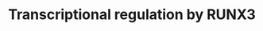 ---
authors:
- ReactomeTeam
description: The transcription factor RUNX3 is a RUNX family member. All RUNX family
  members, RUNX1, RUNX2 and RUNX3, possess a highly conserved Runt domain, involved
  in DNA binding. For a more detailed description of the structure of RUNX proteins,
  please refer to the pathway 'Transcriptional regulation by RUNX1'. Similar to RUNX1
  and RUNX2, RUNX3 forms a transcriptionally active heterodimer with CBFB (CBF-beta).
  Studies in mice have shown that RUNX3 plays a role in neurogenesis and development
  of T lymphocytes. RUNX3 is implicated as a tumor suppressor gene in various human
  malignancies.<br>During nervous system formation, the Cbfb:Runx3 complex is involved
  in development of mouse proprioceptive dorsal root ganglion neurons by regulating
  expression of Ntrk3 (Neurotrophic tyrosine kinase receptor type 3) and possibly
  other genes (Inoue et al. 2002, Kramer et al. 2006, Nakamura et al. 2008, Dykes
  et al. 2011, Ogihara et al. 2016). It is not yet known whether RUNX3 is involved
  in human neuronal development and neuronal disorders.<br>RUNX3 plays a major role
  in immune response. RUNX3 regulates development of T lymphocytes. In mouse hematopoietic
  stem cells, expression of Runx3 is regulated by the transcription factor TAL1 (Landry
  et al. 2008). RUNX3 promotes the CD8+ lineage fate in developing thymocytes. In
  the CD4+ thymocyte lineage in mice, the transcription factor ThPOK induces transcription
  of SOCS family members, which repress Runx3 expression (Luckey et al. 2014). RUNX3,
  along with RUNX1 and ETS1, is implicated in regulation of transcription of the CD6
  gene, encoding a lymphocyte surface receptor expressed on developing and mature
  T cells (Arman et al. 2009). RUNX3 and ThPOK regulate intestinal CD4+ T cell immunity
  in a TGF-beta and retinoic acid-dependent manner, which is important for cellular
  defense against intestinal pathogens (Reis et al. 2013). Besides T lymphocytes,
  RUNX3 is a key transcription factor in the commitment of innate lymphoid cells ILC1
  and ILC3 (Ebihara et al. 2015). RUNX3 regulates expression of CD11A and CD49D integrin
  genes, involved in immune and inflammatory responses (Dominguez-Soto et al. 2005).
  RUNX3 is involved in mouse TGF-beta-mediated dendritic cell function and its deficiency
  is linked to airway inflammation (Fainaru et al. 2004).<br>In addition to its developmental
  role, RUNX3 is implicated as a tumor suppressor. The loss of RUNX3 expression and
  function was first causally linked to the genesis and progression of human gastric
  cancer (Li et al. 2002). Expression of RUNX3 increases in human pancreatic islet
  of Langerhans cells but not in pancreatic adenocarcinoma cells in response to differentiation
  stimulus (serum withdrawal) (Levkovitz et al. 2010). Hypermethylation of the RUNX3
  gene is associated with an increased risk for progression of Barrett's esophagus
  to esophageal adenocarcinoma (Schulmann et al. 2005). Hypermethylation-mediated
  silencing of the RUNX3 gene expression is also frequent in granulosa cell tumors
  (Dhillon et al. 2004) and has also been reported in colon cancer (Weisenberger et
  al. 2006), breast cancer (Lau et al. 2006, Huang et al. 2012), bladder cancer (Wolff
  et al. 2008) and gastric cancer (Li et al. 2002). In colorectal cancer, RUNX3 is
  one of the five markers in a gene panel used to classify CpG island methylator phenotype
  (CIMP+) (Weisenberger et al. 2006).<br>RUNX3 and CBFB are frequently downregulated
  in gastric cancer. RUNX3 cooperates with TGF-beta to maintain homeostasis in the
  stomach and is involved in TGF-beta-induced cell cycle arrest of stomach epithelial
  cells. Runx3 knockout mice exhibit decreased sensitivity to TGF-beta and develop
  gastric epithelial hyperplasia (Li et al. 2002, Chi et al. 2005). RUNX3-mediated
  inhibition of binding of TEADs:YAP1 complexes to target promoters is also implicated
  in gastric cancer suppression (Qiao et al. 2016).<br>RUNX3 is a negative regulator
  of NOTCH signaling and RUNX3-mediated inhibition of NOTCH activity may play a tumor
  suppressor role in hepatocellular carcinoma (Gao et al. 2010, Nishina et al. 2011).<br>In
  addition to RUNX3 silencing through promoter hypermethylation in breast cancer (Lau
  et al. 2006), Runx3+/- mice are predisposed to breast cancer development. RUNX3
  downregulates estrogen receptor alpha (ESR1) protein levels in a proteasome-dependent
  manner (Huang et al. 2012).<br>Besides its tumor suppressor role, mainly manifested
  through its negative effect on cell proliferation, RUNX3 can promote cancer cell
  invasion by stimulating expression of genes involved in metastasis, such as osteopontin
  (SPP1) (Whittle et al. 2015).  View original pathway at [http://www.reactome.org/PathwayBrowser/#DIAGRAM=8878159
  Reactome].
last-edited: 2021-01-25
organisms:
- Homo sapiens
redirect_from:
- /index.php/Pathway:WP4107
- /instance/WP4107
schema-jsonld:
- '@context': https://schema.org/
  '@id': https://wikipathways.github.io/pathways/WP4107.html
  '@type': Dataset
  creator:
    '@type': Organization
    name: WikiPathways
  description: The transcription factor RUNX3 is a RUNX family member. All RUNX family
    members, RUNX1, RUNX2 and RUNX3, possess a highly conserved Runt domain, involved
    in DNA binding. For a more detailed description of the structure of RUNX proteins,
    please refer to the pathway 'Transcriptional regulation by RUNX1'. Similar to
    RUNX1 and RUNX2, RUNX3 forms a transcriptionally active heterodimer with CBFB
    (CBF-beta). Studies in mice have shown that RUNX3 plays a role in neurogenesis
    and development of T lymphocytes. RUNX3 is implicated as a tumor suppressor gene
    in various human malignancies.<br>During nervous system formation, the Cbfb:Runx3
    complex is involved in development of mouse proprioceptive dorsal root ganglion
    neurons by regulating expression of Ntrk3 (Neurotrophic tyrosine kinase receptor
    type 3) and possibly other genes (Inoue et al. 2002, Kramer et al. 2006, Nakamura
    et al. 2008, Dykes et al. 2011, Ogihara et al. 2016). It is not yet known whether
    RUNX3 is involved in human neuronal development and neuronal disorders.<br>RUNX3
    plays a major role in immune response. RUNX3 regulates development of T lymphocytes.
    In mouse hematopoietic stem cells, expression of Runx3 is regulated by the transcription
    factor TAL1 (Landry et al. 2008). RUNX3 promotes the CD8+ lineage fate in developing
    thymocytes. In the CD4+ thymocyte lineage in mice, the transcription factor ThPOK
    induces transcription of SOCS family members, which repress Runx3 expression (Luckey
    et al. 2014). RUNX3, along with RUNX1 and ETS1, is implicated in regulation of
    transcription of the CD6 gene, encoding a lymphocyte surface receptor expressed
    on developing and mature T cells (Arman et al. 2009). RUNX3 and ThPOK regulate
    intestinal CD4+ T cell immunity in a TGF-beta and retinoic acid-dependent manner,
    which is important for cellular defense against intestinal pathogens (Reis et
    al. 2013). Besides T lymphocytes, RUNX3 is a key transcription factor in the commitment
    of innate lymphoid cells ILC1 and ILC3 (Ebihara et al. 2015). RUNX3 regulates
    expression of CD11A and CD49D integrin genes, involved in immune and inflammatory
    responses (Dominguez-Soto et al. 2005). RUNX3 is involved in mouse TGF-beta-mediated
    dendritic cell function and its deficiency is linked to airway inflammation (Fainaru
    et al. 2004).<br>In addition to its developmental role, RUNX3 is implicated as
    a tumor suppressor. The loss of RUNX3 expression and function was first causally
    linked to the genesis and progression of human gastric cancer (Li et al. 2002).
    Expression of RUNX3 increases in human pancreatic islet of Langerhans cells but
    not in pancreatic adenocarcinoma cells in response to differentiation stimulus
    (serum withdrawal) (Levkovitz et al. 2010). Hypermethylation of the RUNX3 gene
    is associated with an increased risk for progression of Barrett's esophagus to
    esophageal adenocarcinoma (Schulmann et al. 2005). Hypermethylation-mediated silencing
    of the RUNX3 gene expression is also frequent in granulosa cell tumors (Dhillon
    et al. 2004) and has also been reported in colon cancer (Weisenberger et al. 2006),
    breast cancer (Lau et al. 2006, Huang et al. 2012), bladder cancer (Wolff et al.
    2008) and gastric cancer (Li et al. 2002). In colorectal cancer, RUNX3 is one
    of the five markers in a gene panel used to classify CpG island methylator phenotype
    (CIMP+) (Weisenberger et al. 2006).<br>RUNX3 and CBFB are frequently downregulated
    in gastric cancer. RUNX3 cooperates with TGF-beta to maintain homeostasis in the
    stomach and is involved in TGF-beta-induced cell cycle arrest of stomach epithelial
    cells. Runx3 knockout mice exhibit decreased sensitivity to TGF-beta and develop
    gastric epithelial hyperplasia (Li et al. 2002, Chi et al. 2005). RUNX3-mediated
    inhibition of binding of TEADs:YAP1 complexes to target promoters is also implicated
    in gastric cancer suppression (Qiao et al. 2016).<br>RUNX3 is a negative regulator
    of NOTCH signaling and RUNX3-mediated inhibition of NOTCH activity may play a
    tumor suppressor role in hepatocellular carcinoma (Gao et al. 2010, Nishina et
    al. 2011).<br>In addition to RUNX3 silencing through promoter hypermethylation
    in breast cancer (Lau et al. 2006), Runx3+/- mice are predisposed to breast cancer
    development. RUNX3 downregulates estrogen receptor alpha (ESR1) protein levels
    in a proteasome-dependent manner (Huang et al. 2012).<br>Besides its tumor suppressor
    role, mainly manifested through its negative effect on cell proliferation, RUNX3
    can promote cancer cell invasion by stimulating expression of genes involved in
    metastasis, such as osteopontin (SPP1) (Whittle et al. 2015).  View original pathway
    at [http://www.reactome.org/PathwayBrowser/#DIAGRAM=8878159 Reactome].
  keywords:
  - RUNX3:CBFB:CCND1:HDAC4
  - MyrG-p-Y419-SRC
  - 'UBC(609-684) '
  - TCF7L1/TCF7L2/LEF1:CTNNB1
  - ITGAL gene,(ITGA4
  - 'Ac-K94,K171-RUNX3 '
  - 'PSMB3 '
  - TGF-beta Receptor
  - 'PSMB7 '
  - 'TEAD1 '
  - ZFHX3
  - 'YAP1 '
  - ADP
  - 'TCF7 '
  - 'TGFB1 '
  - 'PSMC4 '
  - CH3COO-
  - 'PSMA5 '
  - Ac-CoA
  - 'p-S166,S188-MDM2 '
  - 'PSMB1 '
  - 'CDKN1A gene '
  - 'PSMB10 '
  - 'MAML1 '
  - 26S proteasome
  - 'ITGAL '
  - 'HES1 gene '
  - CTNNB1:TCF7L2,LEF1
  - 'PSMD5 '
  - 'MAML2 '
  - RUNX3:CBFB:RUNX1
  - 'PSMD12 '
  - 'UBC(153-228) '
  - 'KAT2B '
  - 'UBB(153-228) '
  - 'PSME3 '
  - CTGF
  - RUNX1:CBFB,(Ac-K94,K171-RUNX3:CBFB:EP300:BRD2):CDKN2A gene
  - 'UBC(305-380) '
  - 'SMURF1 '
  - 'PSMA3 '
  - PolyUb-K94,K148-RUNX3
  - 'HDAC4 '
  - RUNX3:CTNNB1:TCF7L2,(LEF1,TCF7L1,TCF7)
  - 'UBB(1-76) '
  - 'TCF7L1 '
  - 'PSMC5 '
  - gene)
  - RUNX3:TCF7L2,(LEF1,TCF7L1)
  - 'UBC(381-456) '
  - 'ITGA4 '
  - CoA-SH
  - JAG1 gene
  - RUNX3:NOTCH1
  - 'CCND1 gene '
  - TEAD:WWTR1(TAZ)
  - RUNX3:TP53 tetramer
  - HES1 gene
  - 'p-S423,S425-SMAD3 '
  - RUNX3:p-2S-SMAD3:p-2S-SMAD3:SMAD4:CDKN1A gene
  - 'PSMB6 '
  - 'CDKN2A gene '
  - RUNX3:YAP1:TEAD1,TEAD4,(TEAD2,TEAD3)
  - 'CREBBP '
  - RORC gene
  - CBFB
  - RUNX1:CBFB,(Ac-K94,K171-RUNX3:CBFB:EP300:BRD2)
  - 'UBC(77-152) '
  - HES1
  - 'FOXO3 '
  - TEADs:YAP1:CTGF gene
  - 'PSMA1 '
  - RUNX3:p-2S-SMAD3:p-2S-SMAD3:SMAD4:FOXO3:BCL2L11 gene
  - 'PSMC3 '
  - 'GTP '
  - 'RORC gene '
  - 'JAG1 gene '
  - p-Y-RUNX3
  - 'UBC(457-532) '
  - 'UBA52(1-76) '
  - Complex:HES1 Gene
  - Signaling by
  - 'PSMA7 '
  - 'CCND1 '
  - 'MAMLD1 '
  - 'SNW1 '
  - 'TP53 '
  - 'PSMD11 '
  - 'PSMA6 '
  - 'MAML3 '
  - 'UBB(77-152) '
  - NOTCH1 Coactivator
  - CDKN1A gene
  - RUNX3:CBFB
  - 'ITGAL gene '
  - Ac-K94,K171-RUNX3:CBFB:BRD2:CCND1:HDAC4
  - JAG1
  - BCL2L11 gene
  - 'ZFHX3 '
  - 'PSME1 '
  - 'UBC(533-608) '
  - 'PSMD6 '
  - CCND1
  - PolyUb-RUNX3
  - 'PSMF1 '
  - ITGAL,(ITGA4)
  - Ub
  - 'LEF1 '
  - 'BCL2L11 gene '
  - 'RUNX1 '
  - 'PSMD10 '
  - MYC
  - 'RUNX3 '
  - TCF7L1/TCF7L2/LEF1:CTNNB1:MYC gene
  - Ac-K94,K171-RUNX3:CBFB:EP300:BRD2
  - RUNX1 gene
  - RUNX3
  - coactivator
  - 'RBPJ '
  - RUNX3:CBFB:RORC gene
  - 'PSMD7 '
  - RUNX3:CBFB:EP300
  - SPP1 gene
  - 'CTNNB1 '
  - p14ARF
  - RUNX3:p-S166,S188-MDM2 dimer
  - BCL2L11
  - RORC-2
  - CTNNB1:TCF7L2,(LEF1,TCF7L1,TCF7)
  - 'PSMD13 '
  - 'PSMB5 '
  - CDKN1A
  - 'MYC gene '
  - gene
  - 'PSMD9 '
  - Ac-K94,K171-RUNX3:CBFB:EP300
  - 'TEAD3 '
  - FOXO3
  - RUNX3:ZFHX3
  - EP300
  - RUNX3:CTNNB1:TCF7L2,(LEF1)
  - 'PSMB8 '
  - 'PSMA4 '
  - dimer
  - 'NICD1 '
  - 'UBC(1-76) '
  - 'TCF7L2 '
  - 'PSMC1 '
  - CTNNB1:TCF7L2,LEF1:CCND1 Gene
  - 'BRD2 '
  - CDKN2A gene
  - MYC gene
  - ATP
  - KRAS:GTP
  - YAP1:TEAD1,TEAD4,(TEAD2,TEAD3)
  - gene,(ITGA4 gene)
  - 'PSMC2 '
  - H2O
  - 'MyrG-p-Y419-SRC '
  - Complex
  - 'CTGF gene '
  - CCND1 gene
  - 'RUNX1 gene '
  - 'PSMD2 '
  - 'KRAS '
  - 'PSMD1 '
  - TEADs:YAP1
  - MyrG-p-Y419-SRC:RUNX3
  - p-2S-SMAD3:p-2S-SMAD3:SMAD4
  - Coactivator Complex
  - 'WWTR1 '
  - TP53 Tetramer
  - p-S166,S188-MDM2
  - SMURF
  - RUNX3:CBFB:ITGAL
  - Ac-K94,K171-RUNX3:CBFB:BRD2:CCND1
  - 'SMURF2 '
  - HDAC4
  - 'TEAD2 '
  - 'RPS27A(1-76) '
  - 'UBC(229-304) '
  - 'PSMB2 '
  - RUNX1 mRNA
  - CTGF gene
  - 'PSMA2 '
  - 'SMAD4 '
  - Dimeric TGFB1
  - complex:HES1 gene
  - Signaling by NOTCH1
  - 'TEAD4 '
  - 'PSMD8 '
  - 'KAT2A '
  - 'EP300 '
  - 'PSMD14 '
  - RUNX3:JAG1 gene
  - 'PSME2 '
  - 'SHFM1 '
  - SPP1
  - RUNX3:p-2S-SMAD3:p-2S-SMAD3:SMAD4
  - 'PSMB9 '
  - 'CBFB '
  - BRD2 homodimer
  - 'PSMC6 '
  - 'ITGA4 gene '
  - 'PSMD4 '
  - 'PSMB4 '
  - p14ARF mRNA
  - 'PSMD3 '
  license: CC0
  name: Transcriptional regulation by RUNX3
seo: CreativeWork
title: Transcriptional regulation by RUNX3
wpid: WP4107
---